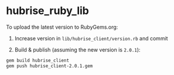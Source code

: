 # hubrise_ruby_lib

To upload the latest version to RubyGems.org:

1. Increase version in `lib/hubrise_client/version.rb` and commit

2. Build & publish (assuming the new version is `2.0.1`):

```bash
gem build hubrise_client
gem push hubrise_client-2.0.1.gem
``` 
